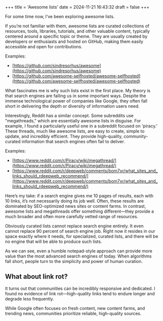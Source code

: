 +++
title = 'Awesome lists'
date = 2024-11-21 16:43:32
draft = false
+++

For some time now, I’ve been exploring awesome lists.

If you’re not familiar with them, awesome lists are curated collections of resources, tools, libraries, tutorials, and other valuable content, typically centered around a specific topic or theme. They are usually created by developers or enthusiasts and hosted on GitHub, making them easily accessible and open for contributions.

Examples:
 - [https://github.com/sindresorhus/awesome](https://github.com/sindresorhus/awesome)
 - [https://github.com/awesome-selfhosted/awesome-selfhosted](https://github.com/awesome-selfhosted/awesome-selfhosted)

What fascinates me is why such lists exist in the first place. My theory is that search engines are failing us in some important ways. Despite the immense technological power of companies like Google, they often fall short in delivering the depth or diversity of information users need.

Interestingly, Reddit has a similar concept. Some subreddits use "megathreads," which are essentially awesome lists in disguise. For example, I found a particularly useful one in a subreddit focused on 'piracy.' These threads, much like awesome lists, are easy to create, simple to update, and incredibly efficient. They provide high-quality, community-curated information that search engines often fail to deliver.

Examples:
 - [https://www.reddit.com/r/Piracy/wiki/megathread/](https://www.reddit.com/r/Piracy/wiki/megathread/)
 - [https://www.reddit.com/r/deepweb/comments/bom7xr/what_sites_and_links_should_rdeepweb_recommend/](https://www.reddit.com/r/deepweb/comments/bom7xr/what_sites_and_links_should_rdeepweb_recommend/)

Here’s my take: if a search engine gives me 10 pages of results, each with 10 links, it’s not necessarily doing its job well. Often, these results are dominated by SEO-optimized news sites or content farms. In contrast, awesome lists and megathreads offer something different—they provide a much broader and often more carefully vetted range of resources.

Obviously curated lists cannot replace search engine entirely. It even cannot replace 90 percent of search engine job. Right now it resides in our space exactly where it needs, for specialized, curated lists, and there will be no engine that will be able to produce such lists.

As we can see, even a humble notepad-style approach can provide more value than the most advanced search engines of today. When algorithms fall short, people turn to the simplicity and power of human curation.

## What about link rot?

It turns out that communities can be incredibly responsive and dedicated. I found no evidence of link rot—high-quality links tend to endure longer and degrade less frequently.

While Google often focuses on fresh content, new content farms, and trending news, communities prioritize reliable, high-quality sources.
